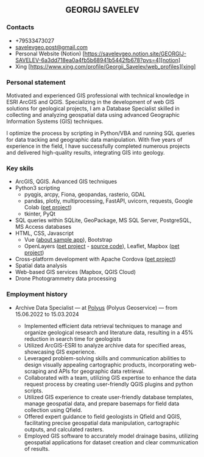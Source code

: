 <!DOCTYPE html>
<html>
<head>
<title>GEORGIJ SAVELEV</title>
<meta charset="utf-8">
<style>
    h2 {text-align: center;}
</style>
</head>
<body>
<h2>GEORGIJ SAVELEV</h2>

### Contacts

* +79533473027
* savelevgeo.post@gmail.com
* Personal Website (Notion) [https://savelevgeo.notion.site/GEORGIJ-SAVELEV-6a3dd718ea0a4fb5b68941b5442fb678?pvs=4][notion]
* Xing
[https://www.xing.com/profile/Georgii_Savelev/web_profiles][xing]

### Personal statement

Motivated and experienced GIS professional with technical knowledge in ESRI ArcGIS and QGIS. Specializing in the development of web GIS solutions for geological projects, I am a Database Specialist skilled in collecting and analyzing geospatial data using advanced Geographic Information Systems (GIS) techniques.

I optimize the process by scripting in Python/VBA and running SQL queries for data tracking and geographic data manipulation. With five years of experience in the field, I have successfully completed numerous projects and delivered high-quality results, integrating GIS into geology.

### Key skils

* ArcGIS, QGIS. Advanced GIS techniques
* Python3 scripting
    * pyqgis, arcpy, Fiona, geopandas, rasterio, GDAL
    * pandas, plotly, multiprocessing, FastAPI, uvicorn, requests, Google Colab ([pet project][ics_lookup])
    * tkinter, PyQt
* SQL queries within SQLite, GeoPackage, MS SQL Server, PostgreSQL, MS Access databases
* HTML, CSS, Javascript
    * Vue ([about sample app][about_gisogd]), Bootstrap
    * OpenLayers ([pet project][budiswebgeoref] - [source code][budiswebgeoref_sourcecode]), Leaflet, Mapbox ([pet project][geovacanciesmap])
* Cross-platform development with Apache Cordova ([pet project][ghandy])
* Spatial data analysis
* Web-based GIS services (Mapbox, QGIS Cloud)
* Drone Photogrammetry data processing

### Employment history

* Archive Data Specialist &mdash; at [Polyus][polyus] (Polyus Geoservice) &mdash; from 15.06.2022 to 15.03.2024

	 * Implemented efficient data retrieval techniques to manage and organize geological research and literature data, resulting in a 45% reduction in search time for geologists
	 * Utilized ArcGIS-ESRI to analyze archive data for specified areas, showcasing GIS experience.
	 * Leveraged problem-solving skills and communication abilities to design visually appealing cartographic products, incorporating web-scraping and APIs for geographic data retrieval.
	 * Collaborated with a team, utilizing GIS expertise to enhance the data request process by creating user-friendly QGIS plugins and python scripts.
	 * Utilized GIS experience to create user-friendly database templates, manage geospatial data, and prepare basemaps for field data collection using Qfield.
	 * Offered expert guidance to field geologists in Qfield and QGIS, facilitating precise geospatial data manipulation, cartographic outputs, and calculated rasters.
	 * Employed GIS software to accurately model drainage basins, utilizing geospatial applications for dataset creation and clear communication of results.

</body>
</html>

[notion]: https://savelevgeo.notion.site/GEORGIJ-SAVELEV-6a3dd718ea0a4fb5b68941b5442fb678?pvs=4
[xing]: https://www.xing.com/profile/Georgii_Savelev/web_profiles
[about_gisogd]: https://www.notion.so/savelevgeo/58c9ade28857400586f03edd1f9b3a19?v=9953fe4674f8466398ce99afe3ce26ac
[budiswebgeoref]: https://bugiswebgeoref.netlify.app/
[budiswebgeoref_sourcecode]: https://github.com/SavelevGeo/SelfGeoRef
[ics_lookup]: https://github.com/SavelevGeo/ics_lookup
[geovacanciesmap]: https://savelevgeo.github.io/geovacancies-map/
[ghandy]: https://github.com/SavelevGeo/ghandy
[polyus]: https://polyus.com/en/